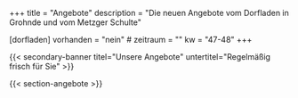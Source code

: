 +++
title       = "Angebote"
description = "Die neuen Angebote vom Dorfladen in Grohnde und vom Metzger Schulte"

[dorfladen]
    vorhanden  = "nein"
    # zeitraum   = ""
    kw         = "47-48"
+++

{{< secondary-banner titel="Unsere Angebote" untertitel="Regelmäßig frisch für Sie" >}}

{{< section-angebote >}}
